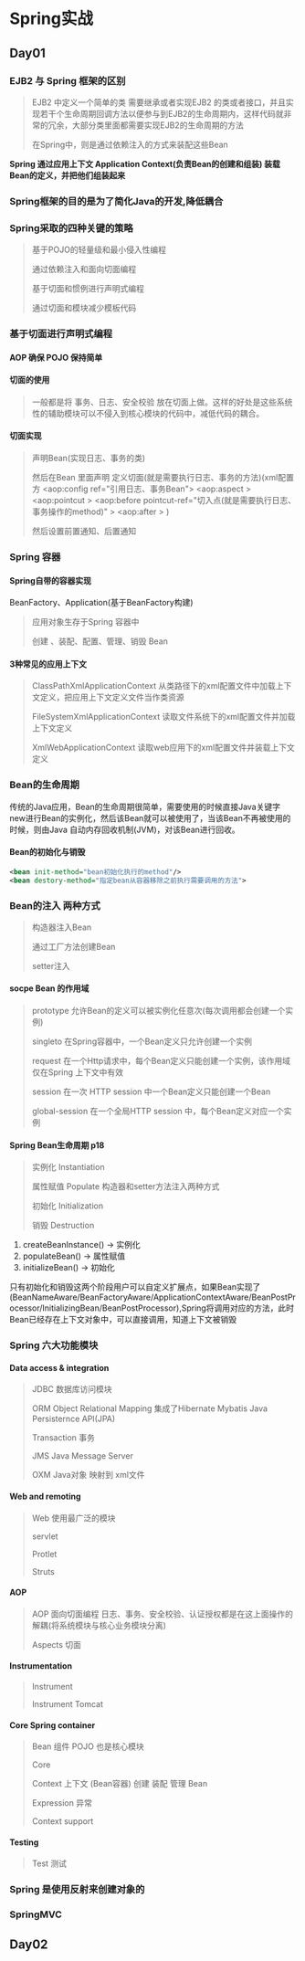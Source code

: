 # Spring实战

## Day01

### EJB2 与 Spring 框架的区别 

> EJB2 中定义一个简单的类 需要继承或者实现EJB2 的类或者接口，并且实现若干个生命周期回调方法以便参与到EJB2的生命周期内，这样代码就非常的冗余，大部分类里面都需要实现EJB2的生命周期的方法
>
> 在Spring中，则是通过依赖注入的方式来装配这些Bean



**Spring 通过应用上下文 Application Context(负责Bean的创建和组装)  装载 Bean的定义，并把他们组装起来**



### Spring框架的目的是为了简化Java的开发,降低耦合



### Spring采取的四种关键的策略

> 基于POJO的轻量级和最小侵入性编程
>
> 通过依赖注入和面向切面编程
>
> 基于切面和惯例进行声明式编程
>
> 通过切面和模块减少模板代码



### 基于切面进行声明式编程

####  AOP 确保 POJO 保持简单

#### 切面的使用

> 一般都是将 事务、日志、安全校验 放在切面上做。这样的好处是这些系统性的辅助模块可以不侵入到核心模块的代码中，减低代码的耦合。



#### 切面实现

> 声明Bean(实现日志、事务的类) 
>
> 然后在Bean 里面声明 定义切面(就是需要执行日志、事务的方法)(xml配置方 <aop:config ref="引用日志、事务Bean">  <aop:aspect > <aop:pointcut > <aop:before pointcut-ref="切入点(就是需要执行日志、事务操作的method)" > <aop:after > )
>
> 然后设置前置通知、后置通知



### Spring 容器

#### Spring自带的容器实现

BeanFactory、Application(基于BeanFactory构建)

> 应用对象生存于Spring 容器中
>
> 创建 、装配、配置、管理、销毁 Bean



#### 3种常见的应用上下文

> ClassPathXmlApplicationContext   从类路径下的xml配置文件中加载上下文定义，把应用上下文定义文件当作类资源
>
> FileSystemXmlApplicationContext   读取文件系统下的xml配置文件并加载上下文定义
>
> XmlWebApplicationContext   读取web应用下的xml配置文件并装载上下文定义



### Bean的生命周期

传统的Java应用，Bean的生命周期很简单，需要使用的时候直接Java关键字 new进行Bean的实例化，然后该Bean就可以被使用了，当该Bean不再被使用的时候，则由Java 自动内存回收机制(JVM)，对该Bean进行回收。

#### Bean的初始化与销毁

```xml
<bean init-method="bean初始化执行的method"/>
<bean destory-method="指定bean从容器移除之前执行需要调用的方法">
```





### Bean的注入 两种方式

> 构造器注入Bean  <bean> <constructor-arg ref=""/></bean>
>
> 通过工厂方法创建Bean   <bean factory-method="getInstance" scope="prototype"/>
>
> setter注入



#### socpe Bean 的作用域

> prototype   允许Bean的定义可以被实例化任意次(每次调用都会创建一个实例)
>
> singleto     在Spring容器中，一个Bean定义只允许创建一个实例
>
> request	在一个Http请求中，每个Bean定义只能创建一个实例，该作用域仅在Spring 上下文中有效
>
> session	在一次 HTTP session 中一个Bean定义只能创建一个Bean
>
> global-session	在一个全局HTTP session 中，每个Bean定义对应一个实例





#### Spring Bean生命周期  p18

> 实例化 Instantiation
>
> 属性赋值 Populate  构造器和setter方法注入两种方式
>
> 初始化 Initialization  
>
> 销毁 Destruction

1. createBeanInstance() -> 实例化
2. populateBean() -> 属性赋值
3. initializeBean() -> 初始化

只有初始化和销毁这两个阶段用户可以自定义扩展点，如果Bean实现了(BeanNameAware/BeanFactoryAware/ApplicationContextAware/BeanPostProcessor/InitializingBean/BeanPostProcessor),Spring将调用对应的方法，此时Bean已经存在上下文对象中，可以直接调用，知道上下文被销毁



### Spring 六大功能模块

#### Data access & integration

> JDBC   	数据库访问模块
>
> ORM  	Object Relational Mapping    	集成了Hibernate  Mybatis  Java Persisternce API(JPA)
>
> Transaction  	事务
>
> JMS  	 Java Message Server
>
> OXM	Java对象 映射到 xml文件



#### Web and remoting

> Web		使用最广泛的模块
>
> servlet
>
> Protlet
>
> Struts  	 



#### AOP

> AOP		面向切面编程  日志、事务、安全校验、认证授权都是在这上面操作的  解耦(将系统模块与核心业务模块分离)
>
> Aspects		切面



#### Instrumentation

> Instrument	
>
> Instrument Tomcat



#### Core Spring container

> Bean   		组件  POJO 也是核心模块
>
> Core
>
> Context			上下文 (Bean容器) 创建 装配 管理 Bean
>
> Expression		异常
>
> Context support



#### Testing

> Test		测试



### Spring 是使用反射来创建对象的



### SpringMVC



## Day02

